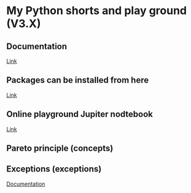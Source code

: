 # My Python shorts and play ground (V3.X)

## Documentation
[Link](https://docs.python.org/3/contents.html)

## Packages can be installed from here
[Link](https://pypi.org/)

## Online playground Jupiter nodtebook
[Link](https://jupyter.org/try-jupyter/notebooks/?path=notebooks/Intro.ipynb)

## Pareto principle (concepts)

## Exceptions (exceptions)
[Documentation](https://docs.python.org/3/tutorial/errors.html)
